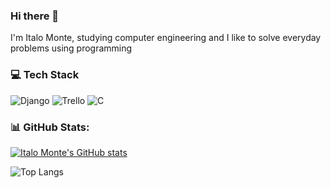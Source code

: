 ### Hi there 👋

I'm Italo Monte, studying computer engineering and I like to solve everyday problems using programming

### 💻 Tech Stack

![Django](https://img.shields.io/badge/django-%23092E20.svg?style=for-the-badge&logo=django&logoColor=white) ![Trello](https://img.shields.io/badge/Trello-%23026AA7.svg?style=for-the-badge&logo=Trello&logoColor=white) ![C](https://img.shields.io/badge/c-%2300599C.svg?style=for-the-badge&logo=c&logoColor=white)

### 📊 GitHub Stats:
[![Italo Monte's GitHub stats](https://github-readme-stats.vercel.app/api?username=italomonte)](https://github.com/anuraghazra/github-readme-stats&theme=radical)

![Top Langs](https://github-readme-stats.vercel.app/api/top-langs/?username=italomonte&layout=compact&theme=radical) 
